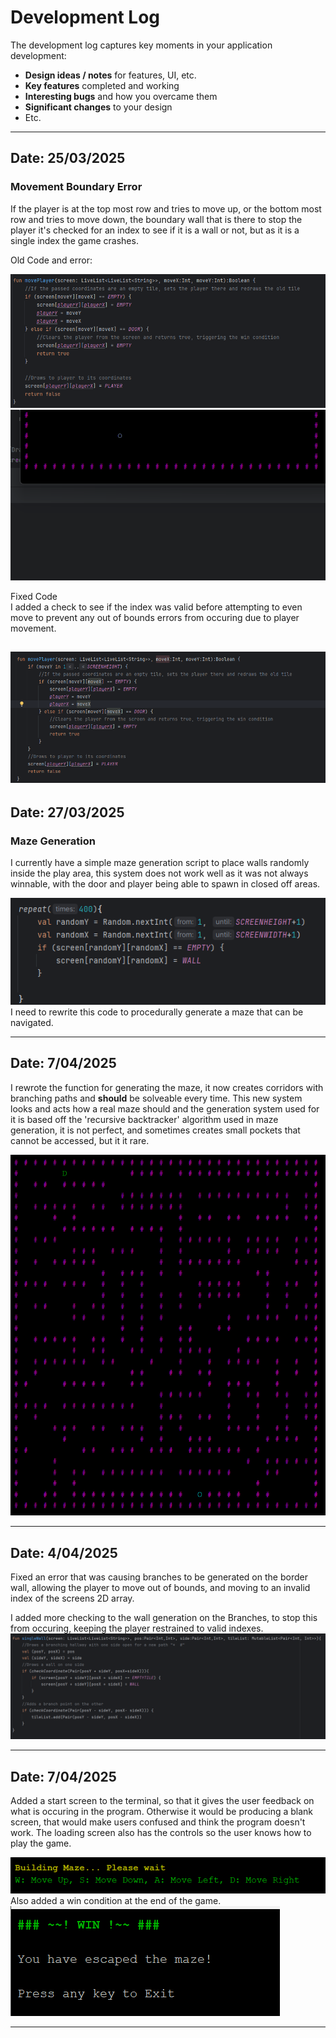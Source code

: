 # Development Log

The development log captures key moments in your application development:

- **Design ideas / notes** for features, UI, etc.
- **Key features** completed and working
- **Interesting bugs** and how you overcame them
- **Significant changes** to your design
- Etc.

---

## Date: 25/03/2025

### Movement Boundary Error
If the player is at the top most row and tries to move up, or the bottom most row and tries to move down, the boundary wall that is there to stop the player it's checked for an index to see if it is a wall or not, but as it is a single index the game crashes.

Old Code and error:

![MoveBug.png](screenshots/MoveBug.png)
![BorderCrash.gif](screenshots/BorderCrash.gif)

Fixed Code\
I added a check to see if the index was valid before attempting to even move to prevent any out of bounds errors from occuring due to player movement.

![MoveBugFixed.png](screenshots/MoveBugFixed.png)
---

## Date: 27/03/2025

### Maze Generation
I currently have a simple maze generation script to place walls randomly inside the play area, this system does not work well as it was not always winnable, with the door and player being able to spawn in closed off areas.

![OldMazeCode.png](screenshots/OldMazeCode.png)
I need to rewrite this code to procedurally generate a maze that can be navigated.

---

## Date: 7/04/2025
I rewrote the function for generating the maze, it now creates corridors with branching paths and **should** be solveable every time.
This new system looks and acts how a real maze should and the generation system used for it is based off the 'recursive backtracker' algorithm used in maze generation, it is not perfect, and sometimes creates small pockets that cannot be accessed, but it it rare.

![MazeGenNew.png](screenshots/MazeGenNew.png)

---

## Date: 4/04/2025

Fixed an error that was causing branches to be generated on the border wall, allowing the player to move out of bounds, and moving to an invalid index of the screens 2D array.

I added more checking to the wall generation on the Branches, to stop this from occuring, keeping the player restrained to valid indexes.
![BorderCheck.png](screenshots/BorderCheck.png)

---

## Date: 7/04/2025

Added a start screen to the terminal, so that it gives the user feedback on what is occuring in the program. Otherwise it would be producing a blank screen, that would make users confused and think the program doesn't work. The loading screen also has the controls so the user knows how to play the game.

![LoadingFeedback.png](screenshots/LoadingFeedback.png)
Also added a win condition at the end of the game.
![WinCondition.png](screenshots/WinCondition.png)

---


